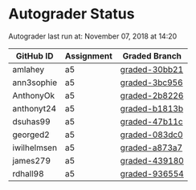 # Autograder Status
Autograder last run at: November 07, 2018 at 14:20

| GitHub ID | Assignment | Graded Branch |
|-----------|------------|---------------|
| amlahey | a5 | [graded-30bb21](https://github.com/Fall2018COMP401-001/a5-amlahey/tree/graded-30bb21) | 
| ann3sophie | a5 | [graded-3bc956](https://github.com/Fall2018COMP401-001/a5-ann3sophie/tree/graded-3bc956) | 
| AnthonyOk | a5 | [graded-2b8226](https://github.com/Fall2018COMP401-001/a5-AnthonyOk/tree/graded-2b8226) | 
| anthonyt24 | a5 | [graded-b1813b](https://github.com/Fall2018COMP401-001/a5-anthonyt24/tree/graded-b1813b) | 
| dsuhas99 | a5 | [graded-47b11c](https://github.com/Fall2018COMP401-001/a5-dsuhas99/tree/graded-47b11c) | 
| georged2 | a5 | [graded-083dc0](https://github.com/Fall2018COMP401-001/a5-georged2/tree/graded-083dc0) | 
| iwilhelmsen | a5 | [graded-a873a7](https://github.com/Fall2018COMP401-001/a5-iwilhelmsen/tree/graded-a873a7) | 
| james279 | a5 | [graded-439180](https://github.com/Fall2018COMP401-001/a5-james279/tree/graded-439180) | 
| rdhall98 | a5 | [graded-936554](https://github.com/Fall2018COMP401-001/a5-rdhall98/tree/graded-936554) | 
